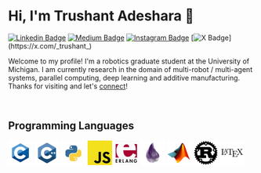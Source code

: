 # Hi, I'm Trushant Adeshara 👋 

[![Linkedin Badge](https://img.shields.io/badge/Linkedin-blue?style=flat&logo=Linkedin&logoColor=white&link=https%3A%2F%2Fwww.linkedin.com%2Fin%2Ftrushant-adeshara%2F)](https://www.linkedin.com/in/trushant-adeshara/)
[![Medium Badge](https://img.shields.io/badge/Medium-black?style=flat&logo=Medium&logoColor=white&link=https%3A%2F%2Fmedium.com%2F%40trushant_64270)](https://medium.com/@trushant_64270)
[![Instagram Badge](https://img.shields.io/badge/Instagram-purple?style=flat&logo=Instagram&logoColor=white&link=https%3A%2F%2Fwww.instagram.com%2Ftrushant_adeshara%2F)](https://www.instagram.com/trushant_adeshara/)
[![X Badge](https://img.shields.io/badge/-black?style=flat&logo=X&logoColor=white&link=https%3A%2F%2Fx.com%2F_trushant_)](https://x.com/_trushant_)

Welcome to my profile! I'm a robotics graduate student at the University of Michigan. I am currently research in the domain of multi-robot / multi-agent systems, parallel computing, deep learning and additive manufacturing. Thanks for visiting and let's [connect](https://www.linkedin.com/in/trushant-adeshara/)!

<br>

## Programming Languages

<code><img height="50" alt="c" src="./assets/program_lang/c.png"></code>
<code><img height="50" alt="cpp" src="./assets/program_lang/cpp.png"></code>
<code><img height="50" alt="python" src="./assets/program_lang/python.png"></code>
<code><img height="50" alt="javascript" src="./assets/program_lang/js.png"></code>
<code><img height="50" alt="erlang" src="./assets/program_lang/erlang.png"></code>
<code><img height="50" alt="elixir" src="./assets/program_lang/elixir.png"></code>
<code><img height="50" alt="matlab" src="./assets/program_lang/matlab.png"></code>
<code><img height="50" alt="rust" src="./assets/program_lang/rust.png"></code>
<code><img height="50" alt="latex" src="./assets/program_lang/latex.png"></code>



<!--
**trushant05/trushant05** is a ✨ _special_ ✨ repository because its `README.md` (this file) appears on your GitHub profile.

Here are some ideas to get you started:

- 🔭 I’m currently working on ...
- 🌱 I’m currently learning ...
- 👯 I’m looking to collaborate on ...
- 🤔 I’m looking for help with ...
- 💬 Ask me about ...
- 📫 How to reach me: ...
- 😄 Pronouns: ...
- ⚡ Fun fact: ...
-->
